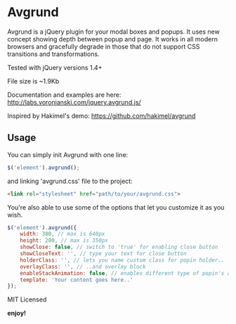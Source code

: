 # Avgrund

Avgrund is a jQuery plugin for your modal boxes and popups. It uses new concept showing depth between popup and page.
It works in all modern browsers and gracefully degrade in those that do not support CSS transitions and transformations.

Tested with jQuery versions 1.4+

File size is ~1.9Kb

Documentation and examples are here: http://labs.voronianski.com/jquery.avgrund.js/

Inspired by Hakimel's demo: https://github.com/hakimel/avgrund

## Usage

You can simply init Avgrund with one line:

```javascript
$('element').avgrund();
```

and linking 'avgrund.css' file to the project:

```html
<link rel="stylesheet" href="path/to/your/avgrund.css">
```

You're also able to use some of the options that let you customize it as you wish.

```javascript
$('element').avgrund({			
	width: 380, // max is 640px
	height: 280, // max is 350px
	showClose: false, // switch to 'true' for enabling close button 
	showCloseText: '', // type your text for close button
	holderClass: '', // lets you name custom class for popin holder..
	overlayClass: '', // ..and overlay block
	enableStackAnimation: false, // enables different type of popin's animation
	template: 'Your content goes here..'
});
```

MIT Licensed

**enjoy!**